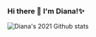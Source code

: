 ### Hi there 👋 I'm Diana!✨

![Diana's 2021 Github stats](https://github-readme-stats.vercel.app/api?username=parisandmilo&count_private=true&show_icons=true&theme=radical&hide_title=true)

<!--
**parisandmilo/parisandmilo** is a ✨ _special_ ✨ repository because its `README.md` (this file) appears on your GitHub profile.

Here are some ideas to get you started:

- 🔭 I’m currently working on ...
- 🌱 I’m currently learning ...
- 👯 I’m looking to collaborate on ...
- 🤔 I’m looking for help with ...
- 💬 Ask me about ...
- 📫 How to reach me: ...
- 😄 Pronouns: ...
- ⚡ Fun fact: ...
-->
